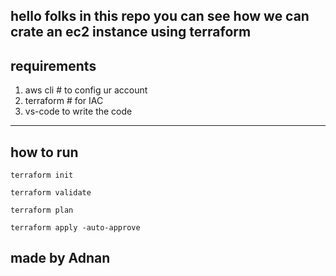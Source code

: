 ## hello folks in this repo you can see how we can crate an ec2 instance using terraform 

## requirements 
1. aws cli # to config ur account
2. terraform # for IAC
3. vs-code to write the code
---

## how to run 
```
terraform init
```
```
terraform validate
```
```
terraform plan
```
```
terraform apply -auto-approve
```

## made by Adnan 
